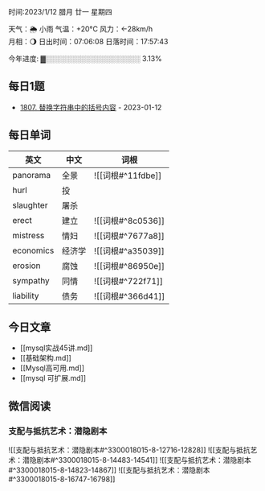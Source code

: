 

时间:2023/1/12 腊月 廿一 星期四

天气：🌦   小雨 气温：+20°C 风力：←28km/h   
月相：🌖 日出时间：07:06:08 日落时间：17:57:43

今年进度: ▓░░░░░░░░░░░░░░░░░░░ 3.13%


## 每日1题

* [1807. 替换字符串中的括号内容](https://github.com/fulln/TIL/blob/master/leetcode/easy/evaluate.md) - 2023-01-12

## 每日单词

| 英文      | 中文   | 词根              |
| --------- | ------ | ----------------- |
| panorama  | 全景   | ![[词根#^11fdbe]] |
| hurl      | 投     |                   |
| slaughter | 屠杀   |                   |
| erect     | 建立   | ![[词根#^8c0536]] |
| mistress  | 情妇   | ![[词根#^7677a8]] |
| economics | 经济学 | ![[词根#^a35039]] |
| erosion   | 腐蚀   | ![[词根#^86950e]] |
| sympathy  | 同情   | ![[词根#^722f71]] |
|liability           | 债务       |                 ![[词根#^366d41]]  |


## 今日文章

- [[mysql实战45讲.md]]
- [[基础架构.md]]
- [[Mysql高可用.md]]
- [[mysql 可扩展.md]]

## 微信阅读

<!-- start of weread -->

### 支配与抵抗艺术：潜隐剧本
![[支配与抵抗艺术：潜隐剧本#^3300018015-8-12716-12828]]
![[支配与抵抗艺术：潜隐剧本#^3300018015-8-14483-14541]]
![[支配与抵抗艺术：潜隐剧本#^3300018015-8-14823-14867]]
![[支配与抵抗艺术：潜隐剧本#^3300018015-8-16747-16798]]

<!-- end of weread -->
